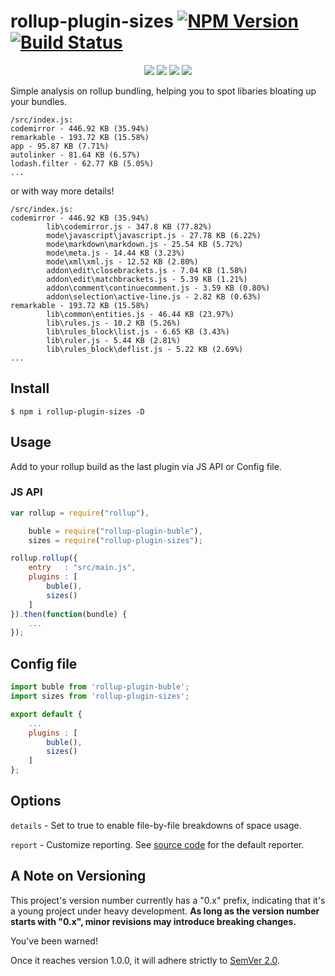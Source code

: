 rollup-plugin-sizes [![NPM Version](https://img.shields.io/npm/v/rollup-plugin-sizes.svg)](https://www.npmjs.com/package/rollup-plugin-sizes) [![Build Status](https://img.shields.io/endpoint.svg?url=https%3A%2F%2Factions-badge.atrox.dev%2Ftivac%2Frollup-plugin-sizes%2Fbadge%3Fref%3Dmaster&style=flat)](https://actions-badge.atrox.dev/tivac/rollup-plugin-sizes/goto?ref=master)
===========
<p align="center">
    <a href="https://www.npmjs.com/package/rollup-plugin-sizes" alt="NPM License"><img src="https://img.shields.io/npm/l/rollup-plugin-sizes.svg" /></a>
    <a href="https://www.npmjs.com/package/rollup-plugin-sizes" alt="NPM Downloads"><img src="https://img.shields.io/npm/dm/rollup-plugin-sizes.svg" /></a>
    <a href="https://david-dm.org/tivac/rollup-plugin-sizes" alt="Dependency Status"><img src="https://img.shields.io/david/tivac/rollup-plugin-sizes.svg" /></a>
    <a href="https://david-dm.org/tivac/rollup-plugin-sizes#info=devDependencies" alt="devDependency Status"><img src="https://img.shields.io/david/dev/tivac/rollup-plugin-sizes.svg" /></a>
</p>

Simple analysis on rollup bundling, helping you to spot libaries bloating up your bundles.

```
/src/index.js:
codemirror - 446.92 KB (35.94%)
remarkable - 193.72 KB (15.58%)
app - 95.87 KB (7.71%)
autolinker - 81.64 KB (6.57%)
lodash.filter - 62.77 KB (5.05%)
...
```

or with way more details!

```
/src/index.js:
codemirror - 446.92 KB (35.94%)
        lib\codemirror.js - 347.8 KB (77.82%)
        mode\javascript\javascript.js - 27.78 KB (6.22%)
        mode\markdown\markdown.js - 25.54 KB (5.72%)
        mode\meta.js - 14.44 KB (3.23%)
        mode\xml\xml.js - 12.52 KB (2.80%)
        addon\edit\closebrackets.js - 7.04 KB (1.58%)
        addon\edit\matchbrackets.js - 5.39 KB (1.21%)
        addon\comment\continuecomment.js - 3.59 KB (0.80%)
        addon\selection\active-line.js - 2.82 KB (0.63%)
remarkable - 193.72 KB (15.58%)
        lib\common\entities.js - 46.44 KB (23.97%)
        lib\rules.js - 10.2 KB (5.26%)
        lib\rules_block\list.js - 6.65 KB (3.43%)
        lib\ruler.js - 5.44 KB (2.81%)
        lib\rules_block\deflist.js - 5.22 KB (2.69%)
...
```

## Install

`$ npm i rollup-plugin-sizes -D`

## Usage

Add to your rollup build as the last plugin via JS API or Config file.

### JS API

```js
var rollup = require("rollup"),

    buble = require("rollup-plugin-buble"),
    sizes = require("rollup-plugin-sizes");

rollup.rollup({
    entry   : "src/main.js",
    plugins : [
        buble(),
        sizes()
    ]
}).then(function(bundle) {
    ...
});
```

## Config file

```js
import buble from 'rollup-plugin-buble';
import sizes from 'rollup-plugin-sizes';

export default {
    ...
    plugins : [
        buble(),
        sizes()
    ]
};
```

## Options

`details` - Set to true to enable file-by-file breakdowns of space usage.

`report` - Customize reporting. See [source code](index.js) for the default reporter.

## A Note on Versioning

This project's version number currently has a "0.x" prefix, indicating that it's a young
project under heavy development. **As long as the version number starts with
"0.x", minor revisions may introduce breaking changes.**

You've been warned!

Once it reaches version 1.0.0, it will adhere strictly to [SemVer 2.0](http://semver.org/spec/v2.0.0.html).
